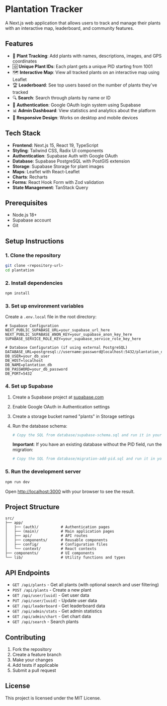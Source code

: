 # Plantation Tracker

A Next.js web application that allows users to track and manage their plants with an interactive map, leaderboard, and community features.

## Features

- 🌱 **Plant Tracking**: Add plants with names, descriptions, images, and GPS coordinates
- 🆔 **Unique Plant IDs**: Each plant gets a unique PID starting from 1001
- 🗺️ **Interactive Map**: View all tracked plants on an interactive map using Leaflet
- 🏆 **Leaderboard**: See top users based on the number of plants they've tracked
- 🔍 **Search**: Search through plants by name or ID
- 🔐 **Authentication**: Google OAuth login system using Supabase
- 📊 **Admin Dashboard**: View statistics and analytics about the platform
- 📱 **Responsive Design**: Works on desktop and mobile devices

## Tech Stack

- **Frontend**: Next.js 15, React 19, TypeScript
- **Styling**: Tailwind CSS, Radix UI components
- **Authentication**: Supabase Auth with Google OAuth
- **Database**: Supabase PostgreSQL with PostGIS extension
- **Storage**: Supabase Storage for plant images
- **Maps**: Leaflet with React-Leaflet
- **Charts**: Recharts
- **Forms**: React Hook Form with Zod validation
- **State Management**: TanStack Query

## Prerequisites

- Node.js 18+ 
- Supabase account
- Git

## Setup Instructions

### 1. Clone the repository

```bash
git clone <repository-url>
cd plantation
```

### 2. Install dependencies

```bash
npm install
```

### 3. Set up environment variables

Create a `.env.local` file in the root directory:

```env
# Supabase Configuration
NEXT_PUBLIC_SUPABASE_URL=your_supabase_url_here
NEXT_PUBLIC_SUPABASE_ANON_KEY=your_supabase_anon_key_here
SUPABASE_SERVICE_ROLE_KEY=your_supabase_service_role_key_here

# Database Configuration (if using external PostgreSQL)
DATABASE_URL=postgresql://username:password@localhost:5432/plantation_db
DB_USER=your_db_user
DB_HOST=localhost
DB_NAME=plantation_db
DB_PASSWORD=your_db_password
DB_PORT=5432
```

### 4. Set up Supabase

1. Create a Supabase project at [supabase.com](https://supabase.com)
2. Enable Google OAuth in Authentication settings
3. Create a storage bucket named "plants" in Storage settings
4. Run the database schema:
   ```bash
   # Copy the SQL from database/supabase-schema.sql and run it in your Supabase SQL editor
   ```
   
   **Important**: If you have an existing database without the PID field, run the migration:
   ```bash
   # Copy the SQL from database/migration-add-pid.sql and run it in your Supabase SQL editor
   ```

### 5. Run the development server

```bash
npm run dev
```

Open [http://localhost:3000](http://localhost:3000) with your browser to see the result.

## Project Structure

```
src/
├── app/
│   ├── (auth)/          # Authentication pages
│   ├── (main)/          # Main application pages
│   ├── api/             # API routes
│   ├── components/      # Reusable components
│   ├── config/          # Configuration files
│   └── context/         # React contexts
├── components/          # UI components
└── lib/                 # Utility functions and types
```

## API Endpoints

- `GET /api/plants` - Get all plants (with optional search and user filtering)
- `POST /api/plants` - Create a new plant
- `GET /api/user/[uuid]` - Get user data
- `PUT /api/user/[uuid]` - Update user data
- `GET /api/leaderboard` - Get leaderboard data
- `GET /api/admin/stats` - Get admin statistics
- `GET /api/admin/chart` - Get chart data
- `GET /api/search` - Search plants

## Contributing

1. Fork the repository
2. Create a feature branch
3. Make your changes
4. Add tests if applicable
5. Submit a pull request

## License

This project is licensed under the MIT License.

